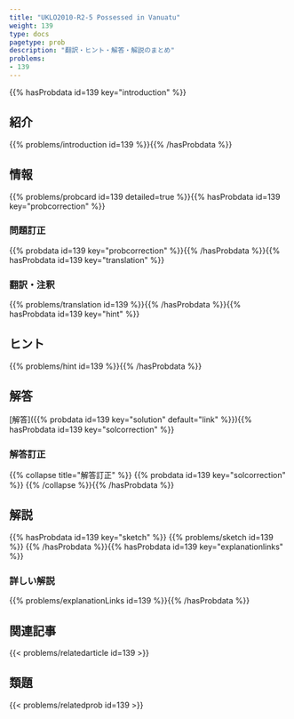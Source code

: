 ```yaml
---
title: "UKLO2010-R2-5 Possessed in Vanuatu"
weight: 139
type: docs
pagetype: prob
description: "翻訳・ヒント・解答・解説のまとめ"
problems: 
- 139
---
```


{{% hasProbdata id=139 key="introduction" %}}

## 紹介

{{% problems/introduction id=139 %}}{{% /hasProbdata %}}

## 情報

{{% problems/probcard id=139 detailed=true %}}{{% hasProbdata id=139 key="probcorrection" %}}

### 問題訂正

{{% probdata id=139 key="probcorrection" %}}{{% /hasProbdata %}}{{% hasProbdata id=139 key="translation" %}}

### 翻訳・注釈

{{% problems/translation id=139 %}}{{% /hasProbdata %}}{{% hasProbdata id=139 key="hint" %}}

## ヒント

{{% problems/hint id=139 %}}{{% /hasProbdata %}}

## 解答

[解答]({{% probdata id=139 key="solution" default="link" %}}){{% hasProbdata id=139 key="solcorrection" %}}

### 解答訂正

{{% collapse title="解答訂正" %}}
{{% probdata id=139 key="solcorrection" %}}
{{% /collapse %}}{{% /hasProbdata %}}

## 解説

{{% hasProbdata id=139 key="sketch" %}}
{{% problems/sketch id=139 %}}
{{% /hasProbdata %}}{{% hasProbdata id=139 key="explanationlinks" %}}

### 詳しい解説

{{% problems/explanationLinks id=139 %}}{{% /hasProbdata %}}

## 関連記事

{{< problems/relatedarticle id=139 >}}

## 類題

{{< problems/relatedprob id=139 >}}
